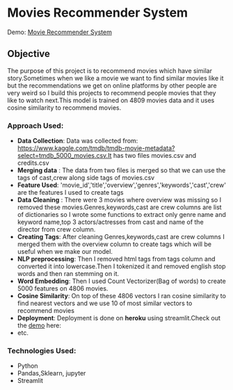 # Movies Recommender System
  
Demo: <a href="https://movie-recommender-saqib.herokuapp.com/">Movie Recommender System</a>


<!-- # Project Name
This project is a part of the [Data Science Working Group](http://datascience.codeforsanfrancisco.org) at [Code for San Francisco](http://www.codeforsanfrancisco.org).  Other DSWG projects can be found at the [main GitHub repo](https://github.com/sfbrigade/data-science-wg).-->

<!-- #### -- Project Status: [Active, On-Hold, Completed]-->

## Objective
The purpose of this project is to recommend movies which have similar story.Sometimes when we like a movie we want to find similar movies like it but the recommendations
we get on online platforms by other people are very weird so I build this projects to recommend people movies that they like to watch next.This model is trained on 4809 movies data and it uses cosine similarity to recommend movies.


### Approach Used:
* **Data Collection**: Data was collected from: https://www.kaggle.com/tmdb/tmdb-movie-metadata?select=tmdb_5000_movies.csv.It has two files movies.csv and credits.csv
* **Merging data** : The data from two files is merged so that we can use the tags of cast,crew along side tags of movies.csv
* **Feature Used**: 'movie_id','title','overview','genres','keywords','cast','crew' are the features I used to create tags
* **Data Cleaning** : There were 3 movies where overview was missing so I removed these movies.Genres,keywords,cast are crew columns are list of dictionaries so I wrote some functions to extract only genre name and keyword name,top 3 actors/actresses from cast and name of the director from crew column.
* **Creating Tags**: After cleaning Genres,keywords,cast are crew columns I merged them with the overview column to create tags which will be useful when we make our model.
* **NLP preprocessing**: Then I removed html tags from tags column and converted it into lowercase.Then I tokenized it and removed english stop words and then ran stemming on it.
* **Word Embedding**: Then I used Count Vectorizer(Bag of words) to create 5000 features on 4806 movies.
* **Cosine Similarity**: On top of these 4806 vectors I ran cosine similarity to find nearest vectors and we use 10 of most similar vectors to recommend movies
* **Deployment**: Deployment is done on **heroku** using streamlit.Check out the <a href="https://movie-recommender-saqib.herokuapp.com/">demo</a> here: 
* etc.

### Technologies Used:
* Python
* Pandas,Sklearn, jupyter
* Streamlit



